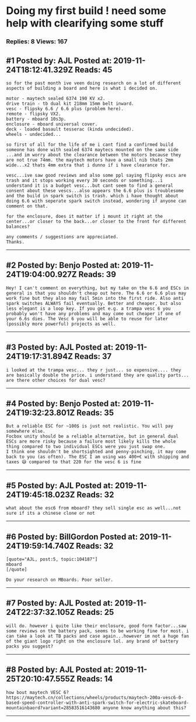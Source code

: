 # Doing my first build ! need some help with clearifying some stuff

### Replies: 8 Views: 167

## \#1 Posted by: AJL Posted at: 2019-11-24T18:12:41.329Z Reads: 45

```
so for the past month ive veen doing research on a lot of different aspects of building a board and here is what i decided on.

motor - maytech sealed 6374 190 KV x2. 
drive train - tb dual kit 218mm 15mm belt inward. 
vesc - flipsky 6.6 / 6.6 plus (problem here). 
remote - flipsky VX2. 
battery - mboard 10s3p. 
enclosure - mboard universal cover. 
deck - loaded basault tesserac (kinda undecided). 
wheels - undecided...

so first of all for the life of me i cant find a confirmed build someone has done with sealed 6374 maytecs mounted on the same side ...and im worry about the clearance between the motors because they are not true 74mm. the maytech motors have a small nib thats 2mm wide...x2 thats 4mm extra that i dunno if i have clearance for. 

vesc...ive saw good reviews and also some ppl saying flipsky escs are trash and it stops working every 30 seconds or something...i understand it is a budget vesc...but cant seem to find a general consent about these vescs...also appears the 6.6 plus is troublesome and the build in spark switch is trash. which i have thought about doing 6.6 with seperate spark switch instead, wondering if anyone can comment on that.

for the enclosure, does it matter if i mount it right at the center...or closer to the back...or closer to the front for different balances? 

any comments / suggestions are appreciated.
Thanks.
```

---
## \#2 Posted by: Benjo Posted at: 2019-11-24T19:04:00.927Z Reads: 39

```
Hey! I can't comment on everything, but my take on the 6.6 and ESCs in general is that you shouldn't cheap out here. The 6.6 or 6.6 plus may work fine but they also may fail 5min into the first ride. Also anti spark switches ALWAYS fail eventually. Better and cheaper, but also less elegant is a loop key. If you get e.g. a trampa vesc 6 you probably won't have any problems and may come out cheaper if one of your 6.6s dies. The Vesc 6 you will be able to reuse for later (possibly more powerful) projects as well.
```

---
## \#3 Posted by: AJL Posted at: 2019-11-24T19:17:31.894Z Reads: 37

```
i looked at the trampa vesc... they r just... so expensive.... they are basically double the price. i understand they are quality parts... are there other choices for dual vesc?
```

---
## \#4 Posted by: Benjo Posted at: 2019-11-24T19:32:23.801Z Reads: 35

```
But a reliable ESC for ~100$ is just not realistic. You will pay somewhere else.
Focbox unity should be a reliable alternative, but in general dual ESCs are more risky because a failure most likely kills the whole thing compared to two individual ESCs were you just swap one. 
I think one shouldn't be shortsighted and penny-pinching, it may come back to you (as often). The ESC I am using was 400+€ with shipping and taxes 😅 compared to that 220 for the vesc 6 is fine
```

---
## \#5 Posted by: AJL Posted at: 2019-11-24T19:45:18.023Z Reads: 32

```
what about the esc6 from mboard? they sell single esc as well...not sure if its a chinese clone or not
```

---
## \#6 Posted by: BillGordon Posted at: 2019-11-24T19:59:14.740Z Reads: 32

```
[quote="AJL, post:5, topic:104187"]
mboard
[/quote]

Do your research on MBoards. Poor seller.
```

---
## \#7 Posted by: AJL Posted at: 2019-11-24T22:37:32.105Z Reads: 25

```
will do. however i quite like their enclosure, good form factor...saw some reviews on the battery pack, seems to be working fine for most. i can take a look at TB packs and case again...however im not a huge fan of the giant logo right on the enclosure lol. any brand of battery packs you suggest?
```

---
## \#8 Posted by: AJL Posted at: 2019-11-25T20:10:47.555Z Reads: 14

```
how bout maytech VESC 6? https://maytech.cn/collections/wheels/products/maytech-200a-vesc6-0-based-speed-controller-with-anti-spark-switch-for-electric-skateboard-mountainbaord?variant=28583516143680 anyone know anything about this?
```

---
